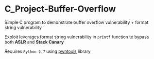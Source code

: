 # C_Project-Buffer-Overflow
Simple C program to demonstrate buffer overflow vulnerability + format string vulnerability

Exploit leverages format string vulnerability in ```printf``` function to bypass both **ASLR** and **Stack Canary**

Requires ```Python 2.7``` using [pwntools](https://github.com/Gallopsled/pwntools) library

